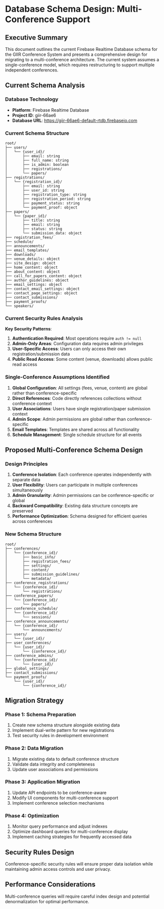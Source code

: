 # Database Schema Design: Multi-Conference Support

## Executive Summary

This document outlines the current Firebase Realtime Database schema for the GIIR Conference System and presents a comprehensive design for migrating to a multi-conference architecture. The current system assumes a single-conference model, which requires restructuring to support multiple independent conferences.

## Current Schema Analysis

### Database Technology
- **Platform**: Firebase Realtime Database
- **Project ID**: giir-66ae6
- **Database URL**: https://giir-66ae6-default-rtdb.firebaseio.com

### Current Schema Structure

```
root/
├── users/
│   └── {user_id}/
│       ├── email: string
│       ├── full_name: string
│       ├── is_admin: boolean
│       ├── registrations/
│       └── papers/
├── registrations/
│   └── {registration_id}/
│       ├── email: string
│       ├── user_id: string
│       ├── registration_type: string
│       ├── registration_period: string
│       ├── payment_status: string
│       └── payment_proof: object
├── papers/
│   └── {paper_id}/
│       ├── title: string
│       ├── email: string
│       ├── status: string
│       └── submission_data: object
├── registration_fees/
├── schedule/
├── announcements/
├── email_templates/
├── downloads/
├── venue_details: object
├── site_design: object
├── home_content: object
├── about_content: object
├── call_for_papers_content: object
├── author_guidelines: object
├── email_settings: object
├── contact_email_settings: object
├── contact_page_settings: object
├── contact_submissions/
├── payment_proofs/
└── speakers/
```

### Current Security Rules Analysis

**Key Security Patterns**:
1. **Authentication Required**: Most operations require `auth != null`
2. **Admin-Only Areas**: Configuration data requires admin privileges
3. **User-Specific Access**: Users can only access their own registration/submission data
4. **Public Read Access**: Some content (venue, downloads) allows public read access

### Single-Conference Assumptions Identified

1. **Global Configuration**: All settings (fees, venue, content) are global rather than conference-specific
2. **Direct References**: Code directly references collections without conference context
3. **User Associations**: Users have single registration/paper submission context
4. **Admin Scope**: Admin permissions are global rather than conference-specific
5. **Email Templates**: Templates are shared across all functionality
6. **Schedule Management**: Single schedule structure for all events

## Proposed Multi-Conference Schema Design

### Design Principles

1. **Conference Isolation**: Each conference operates independently with separate data
2. **User Flexibility**: Users can participate in multiple conferences simultaneously
3. **Admin Granularity**: Admin permissions can be conference-specific or global
4. **Backward Compatibility**: Existing data structure concepts are preserved
5. **Performance Optimization**: Schema designed for efficient queries across conferences

### New Schema Structure

```
root/
├── conferences/
│   └── {conference_id}/
│       ├── basic_info/
│       ├── registration_fees/
│       ├── settings/
│       ├── content/
│       ├── submission_guidelines/
│       └── metadata/
├── conference_registrations/
│   └── {conference_id}/
│       └── registrations/
├── conference_papers/
│   └── {conference_id}/
│       └── papers/
├── conference_schedule/
│   └── {conference_id}/
│       └── sessions/
├── conference_announcements/
│   └── {conference_id}/
│       └── announcements/
├── users/
│   └── {user_id}/
├── user_conferences/
│   └── {user_id}/
│       └── {conference_id}/
├── conference_admins/
│   └── {conference_id}/
│       └── {user_id}/
├── global_settings/
├── contact_submissions/
└── payment_proofs/
    └── {user_id}/
        └── {conference_id}/
```

## Migration Strategy

### Phase 1: Schema Preparation
1. Create new schema structure alongside existing data
2. Implement dual-write pattern for new registrations
3. Test security rules in development environment

### Phase 2: Data Migration
1. Migrate existing data to default conference structure
2. Validate data integrity and completeness
3. Update user associations and permissions

### Phase 3: Application Migration
1. Update API endpoints to be conference-aware
2. Modify UI components for multi-conference support
3. Implement conference selection mechanisms

### Phase 4: Optimization
1. Monitor query performance and adjust indexes
2. Optimize dashboard queries for multi-conference display
3. Implement caching strategies for frequently accessed data

## Security Rules Design

Conference-specific security rules will ensure proper data isolation while maintaining admin access controls and user privacy.

## Performance Considerations

Multi-conference queries will require careful index design and potential denormalization for optimal performance. 